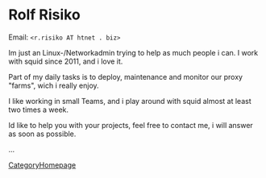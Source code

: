 # Rolf Risiko

Email: `<r.risiko AT htnet . biz>`

Im just an Linux-/Networkadmin trying to help as much people i can. I
work with squid since 2011, and i love it.

Part of my daily tasks is to deploy, maintenance and monitor our proxy
"farms", wich i really enjoy.

I like working in small Teams, and i play around with squid almost at
least two times a week.

Id like to help you with your projects, feel free to contact me, i will
answer as soon as possible.

...

[CategoryHomepage](/CategoryHomepage)
